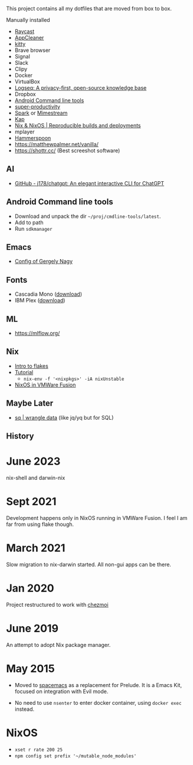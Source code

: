 This project contains all my dotfiles that are moved from box to box.

Manually installed

- [Raycast](https://www.raycast.com/)
- [AppCleaner](https://freemacsoft.net/appcleaner/)
- [kitty](https://sw.kovidgoyal.net/kitty/)
- Brave browser
- Signal
- Slack
- Clipy
- Docker
- VirtualBox
- [Logseq: A privacy-first, open-source knowledge base](https://logseq.com/)
- Dropbox
- [Android Command line tools](https://developer.android.com/studio#cmdline-tools)
- [super-productivity](https://github.com/johannesjo/super-productivity)
- [Spark](https://sparkmailapp.com/) or [Mimestream](https://mimestream.com/)
- [Kap](https://getkap.co/)
- [Nix & NixOS | Reproducible builds and deployments](https://nixos.org/)
- mplayer
- [Hammerspoon](https://www.hammerspoon.org/)
- https://matthewpalmer.net/vanilla/
- https://shottr.cc/ (Best screeshot software)

## AI
- [GitHub - j178/chatgpt: An elegant interactive CLI for ChatGPT](https://github.com/j178/chatgpt)

## Android Command line tools
- Download and unpack the dir `~/proj/cmdline-tools/latest`.
- Add to path
- Run `sdkmanager`

## Emacs

- [Config of Gergely Nagy](https://github.com/algernon/emacs.d/blob/master/.spacemacs)

## Fonts

- Cascadia Mono ([download](https://github.com/microsoft/cascadia-code))
- IBM Plex ([download](https://github.com/IBM/plex/releases/))

## ML
- https://mlflow.org/

## Nix

- [Intro to flakes](https://serokell.io/blog/practical-nix-flakes)
- [Tutorial](https://www.tweag.io/blog/2020-05-25-flakes/)
  - `nix-env -f '<nixpkgs>' -iA nixUnstable`
- [NixOS in VMWare Fusion](https://dev.to/ryuheechul/quickest-way-to-run-nixos-on-your-vmware-fusion-4dn7)

## Maybe Later
- [sq | wrangle data](https://sq.io/) (like jq/yq but for SQL)

## History

# June 2023
nix-shell and darwin-nix

# Sept 2021
Development happens only in NixOS running in VMWare Fusion. I feel I am far from
using flake though.

# March 2021
Slow migration to nix-darwin started.
All non-gui apps can be there.

# Jan 2020
Project restructured to work with [chezmoi](https://github.com/twpayne/chezmoi/blob/master/docs/HOWTO.md)

# June 2019
An attempt to adopt Nix package manager.

# May 2015

* Moved to [spacemacs](https://github.com/syl20bnr/spacemacs) as a replacement for Prelude.
  It is a Emacs Kit, focused on integration with Evil mode.

* No need to use `nsenter` to enter docker container, using `docker exec` instead.

# NixOS

- `xset r rate 200 25`
- `npm config set prefix '~/mutable_node_modules'`
